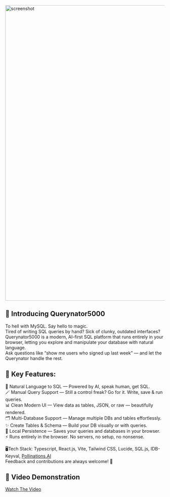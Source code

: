 <img width="1916" height="935" alt="screenshot" src="https://github.com/user-attachments/assets/675d5983-b113-4308-9f89-f517bcdbcee7" />  

## 🚀 Introducing Querynator5000

To hell with MySQL. Say hello to magic.  
Tired of writing SQL queries by hand? Sick of clunky, outdated interfaces?  
Querynator5000 is a modern, AI-first SQL platform that runs entirely in your browser, letting you explore and manipulate your database with natural language.   
Ask questions like “show me users who signed up last week” — and let the Querynator handle the rest.

## 🔮 Key Features:  
🧠 Natural Language to SQL — Powered by AI, speak human, get SQL.  
🪄 Manual Query Support — Still a control freak? Go for it. Write, save & run queries.  
📊 Clean Modern UI — View data as tables, JSON, or raw — beautifully rendered.  
🗂️ Multi-Database Support — Manage multiple DBs and tables effortlessly.  
✨ Create Tables & Schema — Build your DB visually or with queries.  
💾 Local Persistence — Saves your queries and databases in your browser.  
⚡ Runs entirely in the browser. No servers, no setup, no nonsense.

🖥️Tech Stack: Typescript, React.js, Vite, Tailwind CSS, Lucide, SQL.js, IDB-Keyval, [Pollinations.AI](https://pollinations.ai/)  
Feedback and contributions are always welcome! 🙌

## 🎥 Video Demonstration
[Watch The Video](https://youtu.be/6Ih5qI4u0RM) 
